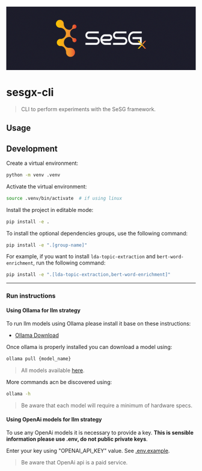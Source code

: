 
![test](sesgx_header.png)
# sesgx-cli

> CLI to perform experiments with the SeSG framework.

## Usage

## Development

Create a virtual environment:

```sh
python -m venv .venv
```

Activate the virtual environment:

```sh
source .venv/bin/activate  # if using linux
```

Install the project in editable mode:

```sh
pip install -e .
```

To install the optional dependencies groups, use the following command:

```sh
pip install -e ".[group-name]"
```

For example, if you want to install `lda-topic-extraction` and `bert-word-enrichment`, run the following command:

```sh
pip install -e ".[lda-topic-extraction,bert-word-enrichment]"
```
---
### Run instructions

#### Using Ollama for llm strategy

To run llm models using Ollama please install it base on these instructions:

- [Ollama Download](https://ollama.com/download)

Once ollama is properly installed you can download a model using:

```sh
ollama pull {model_name}
```

> All models available [here](https://ollama.com/library).

More commands acn be discovered using:
```sh
ollama -h
```

> Be aware that each model will require a minimum of hardware specs.

#### Using OpenAi models for llm strategy

To use any OpenAi models it is necessary to provide a key. **This is sensible information please use .env, do not public private keys**.

Enter your key using "OPENAI_API_KEY" value. See [.env.example](.env.example).

> Be aware that OpenAi api is a paid service.
